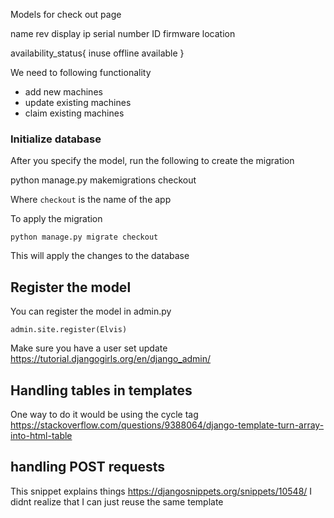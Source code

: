 Models for check out page

name
rev
display
ip
serial number
ID
firmware
location

availability_status{
    inuse
    offline
    available
}

We need to following functionality

- add new machines
- update existing machines
- claim existing machines

### Initialize database
After you specify the model, run the following to create
the migration

python manage.py makemigrations checkout

Where `checkout` is the name of the app


To apply the migration

`python manage.py migrate checkout`


This will apply the changes to the database

## Register the model
You can register the model in admin.py
 
`admin.site.register(Elvis)`

Make sure you have a user set update
https://tutorial.djangogirls.org/en/django_admin/

## Handling tables in templates
One way to do it would be using the cycle tag
https://stackoverflow.com/questions/9388064/django-template-turn-array-into-html-table

## handling POST requests
This snippet explains things
https://djangosnippets.org/snippets/10548/
I didnt realize that I can just reuse the same template